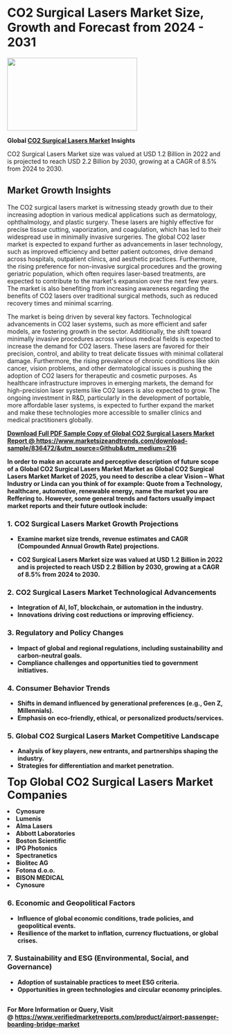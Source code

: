 <H1>CO2 Surgical Lasers Market Size, Growth and Forecast from 2024 - 2031</H1><img class="aligncenter size-medium wp-image-584254" src="https://thirdeyenews.in/wp-content/uploads/2024/09/Global-Market-Research-300x168.jpeg" alt="" width="300" height="168" /><p><strong>Global&nbsp;<a href="https://www.marketsizeandtrends.com/download-sample/836472/&amp;utm_source=Github&utm_medium=216">CO2 Surgical Lasers Market</a> Insights</strong></p><p>CO2 Surgical Lasers Market size was valued at USD 1.2 Billion in 2022 and is projected to reach USD 2.2 Billion by 2030, growing at a CAGR of 8.5% from 2024 to 2030.</p><p><h2>Market Growth Insights</h2> <p>The CO2 surgical lasers market is witnessing steady growth due to their increasing adoption in various medical applications such as dermatology, ophthalmology, and plastic surgery. These lasers are highly effective for precise tissue cutting, vaporization, and coagulation, which has led to their widespread use in minimally invasive surgeries. The global CO2 laser market is expected to expand further as advancements in laser technology, such as improved efficiency and better patient outcomes, drive demand across hospitals, outpatient clinics, and aesthetic practices. Furthermore, the rising preference for non-invasive surgical procedures and the growing geriatric population, which often requires laser-based treatments, are expected to contribute to the market's expansion over the next few years. The market is also benefiting from increasing awareness regarding the benefits of CO2 lasers over traditional surgical methods, such as reduced recovery times and minimal scarring.</p> <p><strong><a href="#"></a></strong></p> <p>The market is being driven by several key factors. Technological advancements in CO2 laser systems, such as more efficient and safer models, are fostering growth in the sector. Additionally, the shift toward minimally invasive procedures across various medical fields is expected to increase the demand for CO2 lasers. These lasers are favored for their precision, control, and ability to treat delicate tissues with minimal collateral damage. Furthermore, the rising prevalence of chronic conditions like skin cancer, vision problems, and other dermatological issues is pushing the adoption of CO2 lasers for therapeutic and cosmetic purposes. As healthcare infrastructure improves in emerging markets, the demand for high-precision laser systems like CO2 lasers is also expected to grow. The ongoing investment in R&D, particularly in the development of portable, more affordable laser systems, is expected to further expand the market and make these technologies more accessible to smaller clinics and medical practitioners globally.</p> <p><strong><a href="#"></p><p><span class=""><strong>Download Full PDF Sample Copy of Global CO2 Surgical Lasers Market Report</strong> @ <a href="https://www.marketsizeandtrends.com/download-sample/836472/&amp;utm_source=Github&utm_medium=216" target="_blank">https://www.marketsizeandtrends.com/download-sample/836472/&amp;utm_source=Github&utm_medium=216</a></span></p><p>In order to make an accurate and perceptive description of future scope of a Global&nbsp;CO2 Surgical Lasers Market Market as Global&nbsp;CO2 Surgical Lasers Market Market of 2025, you need to describe a clear Vision &ndash; What Industry or Linda can you think of for example: Quote from a Technology, healthcare, automotive, renewable energy, name the market you are Reffering to. However, some general trends and factors usually impact market reports and their future outlook include:</p><h3>1.&nbsp;<strong>CO2 Surgical Lasers Market Growth Projections</strong></h3><ul><li>Examine market size trends, revenue estimates and CAGR (Compounded Annual Growth Rate) projections.</li><li><p>CO2 Surgical Lasers Market size was valued at USD 1.2 Billion in 2022 and is projected to reach USD 2.2 Billion by 2030, growing at a CAGR of 8.5% from 2024 to 2030.</p></li></ul><h3>2.&nbsp;<strong>CO2 Surgical Lasers Market Technological Advancements</strong></h3><ul><li>Integration of AI, IoT, blockchain, or automation in the industry.</li><li>Innovations driving cost reductions or improving efficiency.</li></ul><h3>3.&nbsp;<strong>Regulatory and Policy Changes</strong></h3><ul><li>Impact of global and regional regulations, including sustainability and carbon-neutral goals.</li><li>Compliance challenges and opportunities tied to government initiatives.</li></ul><h3>4.&nbsp;<strong>Consumer Behavior Trends</strong></h3><ul><li>Shifts in demand influenced by generational preferences (e.g., Gen Z, Millennials).</li><li>Emphasis on eco-friendly, ethical, or personalized products/services.</li></ul><h3>5.&nbsp;<strong>Global CO2 Surgical Lasers Market Competitive Landscape</strong></h3><ul><li>Analysis of key players, new entrants, and partnerships shaping the industry.</li><li>Strategies for differentiation and market penetration.</li></ul><p data-pm-slice="1 1 []"><span style="color: inherit; font-family: inherit; font-size: 25px;">Top Global CO2 Surgical Lasers Market Companies</span></p><div class="" data-test-id=""><p><li>Cynosure</li><li> Lumenis</li><li> Alma Lasers</li><li> Abbott Laboratories</li><li> Boston Scientific</li><li> IPG Photonics</li><li> Spectranetics</li><li> Biolitec AG</li><li> Fotona d.o.o.</li><li> BISON MEDICAL</li><li> Cynosure</li></p></div><h3>6.&nbsp;<strong>Economic and Geopolitical Factors</strong></h3><ul><li>Influence of global economic conditions, trade policies, and geopolitical events.</li><li>Resilience of the market to inflation, currency fluctuations, or global crises.</li></ul><h3>7.&nbsp;<strong>Sustainability and ESG (Environmental, Social, and Governance)</strong></h3><ul><li>Adoption of sustainable practices to meet ESG criteria.</li><li>Opportunities in green technologies and circular economy principles.</li></ul><h2><strong style="font-size: 14px;">For More Information or Query, Visit @&nbsp;</strong><a style="background-color: #ffffff; font-size: 14px;" href="https://www.marketsizeandtrends.com/report/co2-surgical-lasers-market/" target="_blank">https://www.verifiedmarketreports.com/product/airport-passenger-boarding-bridge-market</a></h2>
